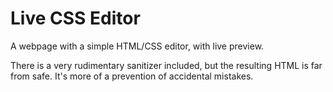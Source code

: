# Live CSS Editor

A webpage with a simple HTML/CSS editor, with live preview.

There is a very rudimentary sanitizer included, but the resulting HTML is far from safe. It's more of a prevention of accidental mistakes.
